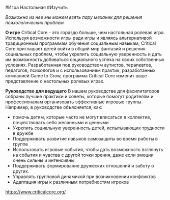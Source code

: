#Игра Настольная #Изучить 


*Возможно из нее мы можем взять пару механик для решения психологических проблем*

**О игре** 
Critical Core - это гораздо больше, чем настольная ролевая игра. Используя возможности игры ради игры и являясь альтернативой традиционным программам обучения социальным навыкам, Critical Core приглашает детей войти в общий мир фантазий и решения социальных проблем, чтобы укрепить социальную уверенность и дать им возможность добиваться социального успеха на своих собственных условиях. Разработанная под руководством аутистов, терапевтов, педагогов, психологов и с использованием практик, разработанных компанией Game to Grow, программа Critical Core изменит ваше представление о настольных ролевых играх.

**Руководство для ведущего**
В нашем руководстве для фасилитаторов собраны лучшие практики и советы, которые помогут родителям и профессионалам организовать эффективные игровые группы. Например, в руководстве объясняется, как:

* помочь детям, которые часто не могут вписаться в коллектив, почувствовать себя желанными и ценными
* Укрепить социальную уверенность детей, испытывающих трудности в дружбе
* Поддерживать развитие навыков самозащиты во время работы в группе
* Использовать игровые события, чтобы дать возможность взглянуть на события и чувства с другой точки зрения, даже если эмоции очень сильны и интенсивны  
* Поддерживать формирование дружеских отношений и заботу о других. 
* Управлять групповой динамикой при возникновении конфликтов
* Адаптация игры к различным потребностям игроков


https://www.criticalcore.org/
